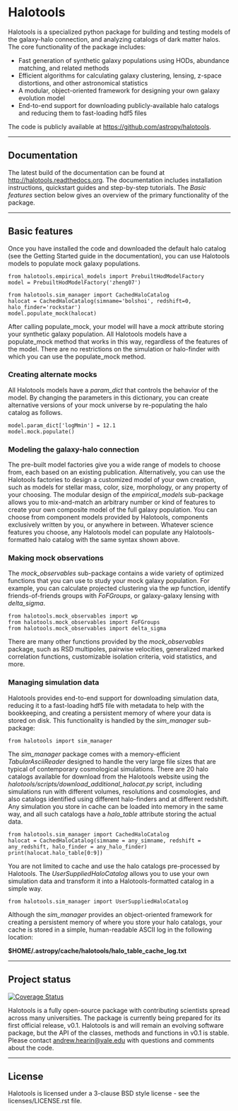 # Halotools

Halotools is a specialized python package for building and testing models of the 
galaxy-halo connection, and analyzing catalogs of dark matter halos. 
The core functionality of the package includes:

* Fast generation of synthetic galaxy populations using HODs, abundance matching, and related methods
* Efficient algorithms for calculating galaxy clustering, lensing, z-space distortions, and other astronomical statistics 
* A modular, object-oriented framework for designing your own galaxy evolution model
* End-to-end support for downloading publicly-available halo catalogs and reducing them to fast-loading hdf5 files

The code is publicly available at https://github.com/astropy/halotools. 

---

## Documentation

The latest build of the documentation can be found at http://halotools.readthedocs.org. The documentation includes installation instructions, quickstart guides and step-by-step tutorials. The *Basic features* section below gives an overview of the primary functionality of the package. 

---
## Basic features

Once you have installed the code and downloaded the default halo catalog (see the Getting Started guide in the documentation), you can use Halotools models to populate mock galaxy populations. 

``` 
from halotools.empirical_models import PrebuiltHodModelFactory 
model = PrebuiltHodModelFactory('zheng07')

from halotools.sim_manager import CachedHaloCatalog
halocat = CachedHaloCatalog(simname='bolshoi', redshift=0, halo_finder='rockstar')
model.populate_mock(halocat)
```
After calling populate_mock, your model will have a *mock* attribute storing your synthetic galaxy population. All Halotools models have a populate_mock method that works in this way, regardless of the features of the model. There are no restrictions on the simulation or halo-finder with which you can use the populate_mock method. 

### Creating alternate mocks

All Halotools models have a *param_dict* that controls the behavior of the model. By changing the parameters in this dictionary, you can create alternative versions of your mock universe by re-populating the halo catalog as follows. 

```
model.param_dict['logMmin'] = 12.1
model.mock.populate()
```

### Modeling the galaxy-halo connection

The pre-built model factories give you a wide range of models to choose from, each based on an existing publication. Alternatively, you can use the Halotools factories to design a customized model of your own creation, such as models for stellar mass, color, size, morphology, or any property of your choosing. The modular design of the *empirical_models* sub-package allows you to mix-and-match an arbitrary number or kind of features to create your own composite model of the full galaxy population. You can choose from component models provided by Halotools, components exclusively written by you, or anywhere in between. Whatever science features you choose, any Halotools model can populate any Halotools-formatted halo catalog with the same syntax shown above. 

### Making mock observations

The *mock_observables* sub-package contains a wide variety of optimized functions that you can use to study your mock galaxy population. For example, you can calculate projected clustering via the *wp* function, identify friends-of-friends groups with *FoFGroups*, or galaxy-galaxy lensing with *delta_sigma*. 

```
from halotools.mock_observables import wp
from halotools.mock_observables import FoFGroups
from halotools.mock_observables import delta_sigma
```

There are many other functions provided by the *mock_observables* package, such as RSD multipoles, pairwise velocities, generalized marked correlation functions, customizable isolation criteria, void statistics, and more. 

### Managing simulation data

Halotools provides end-to-end support for downloading simulation data, reducing it to a fast-loading hdf5 file with metadata to help with the bookkeeping, and creating a persistent memory of where your data is stored on disk. This functionality is handled by the *sim_manager* sub-package:

```
from halotools import sim_manager
```

The *sim_manager* package comes with a memory-efficient *TabularAsciiReader* designed to handle the very large file sizes that are typical of contemporary cosmological simulations. There are 20 halo catalogs available for download from the Halotools website using the *halotools/scripts/download_additional_halocat.py* script, including simulations run with different volumes, resolutions and cosmologies, and also catalogs identified using different halo-finders and at different redshift. Any simulation you store in cache can be loaded into memory in the same way, and all such catalogs have a *halo_table* attribute storing the actual data. 

```
from halotools.sim_manager import CachedHaloCatalog
halocat = CachedHaloCatalog(simname = any_simname, redshift = any_redshift, halo_finder = any_halo_finder)
print(halocat.halo_table[0:9])
```

You are not limited to cache and use the halo catalogs pre-processed by Halotools. The *UserSuppliedHaloCatalog* allows you to use your own simulation data and transform it into a Halotools-formatted catalog in a simple way. 

```
from halotools.sim_manager import UserSuppliedHaloCatalog
```
Although the *sim_manager* provides an object-oriented framework for creating a persistent memory of where you store your halo catalogs, your cache is stored in a simple, human-readable ASCII log in the following location:

**$HOME/.astropy/cache/halotools/halo_table_cache_log.txt**

---

## Project status

[![Coverage Status](https://coveralls.io/repos/astropy/halotools/badge.svg?branch=master&service=github)](https://coveralls.io/github/astropy/halotools?branch=master)

Halotools is a fully open-source package with contributing scientists spread across many universities. The package is currently being prepared for its first official release, v0.1. Halotools is and will remain an evolving software package, but the API of the classes, methods and functions in v0.1 is stable. Please contact andrew.hearin@yale.edu with questions and comments about the code. 

---

## License 

Halotools is licensed under a 3-clause BSD style license - see the licenses/LICENSE.rst file.

